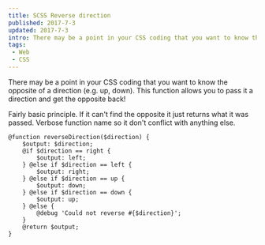 ```yaml
---
title: SCSS Reverse direction
published: 2017-7-3
updated: 2017-7-3
intro: There may be a point in your CSS coding that you want to know the opposite of a direction (e.g. up, down). This function allows you to pass it a direction and get the opposite back!
tags:
 - Web
 - CSS
---
```


There may be a point in your CSS coding that you want to know the opposite of a direction (e.g. up, down). This function allows you to pass it a direction and get the opposite back!​

Fairly basic principle. If it can't find the opposite it just returns what it was passed. Verbose function name so it don't conflict with anything else.

<pre class="language-scss"><code>@function reverseDirection($direction) {
	$output: $direction;
	@if $direction == right {
		$output: left;
	} @else if $direction == left {
		$output: right;
	} @else if $direction == up {
		$output: down;
	} @else if $direction == down {
		$output: up;
	} @else {
		@debug 'Could not reverse #{$direction}';
	}
	@return $output;
}</code></pre>